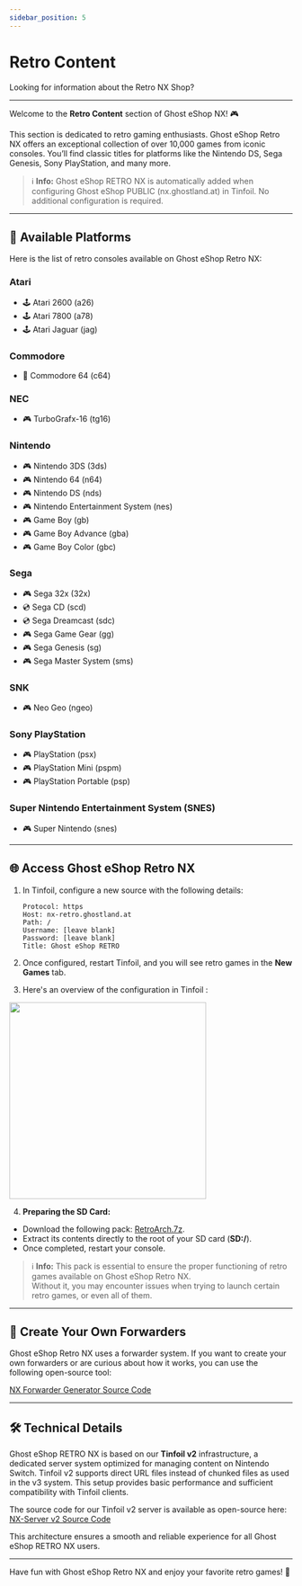 ```yaml
---
sidebar_position: 5
---
```


# Retro Content  
Looking for information about the Retro NX Shop?  

---  

Welcome to the **Retro Content** section of Ghost eShop NX! 🎮  

This section is dedicated to retro gaming enthusiasts. Ghost eShop Retro NX offers an exceptional collection of over 10,000 games from iconic consoles. You’ll find classic titles for platforms like the Nintendo DS, Sega Genesis, Sony PlayStation, and many more.  

> ℹ️ **Info:** Ghost eShop RETRO NX is automatically added when configuring Ghost eShop PUBLIC (nx.ghostland.at) in Tinfoil. No additional configuration is required.  

---  

## 📂 Available Platforms  

Here is the list of retro consoles available on Ghost eShop Retro NX:  

### **Atari**  
- 🕹️ Atari 2600 (a26)  
- 🕹️ Atari 7800 (a78)  
- 🕹️ Atari Jaguar (jag)  

### **Commodore**  
- 💾 Commodore 64 (c64)  

### **NEC**  
- 🎮 TurboGrafx-16 (tg16)  

### **Nintendo**  
- 🎮 Nintendo 3DS (3ds)  
- 🎮 Nintendo 64 (n64)  
- 🎮 Nintendo DS (nds)  
- 🎮 Nintendo Entertainment System (nes)  
- 🎮 Game Boy (gb)  
- 🎮 Game Boy Advance (gba)  
- 🎮 Game Boy Color (gbc)  

### **Sega**  
- 🎮 Sega 32x (32x)  
- 💿 Sega CD (scd)  
- 💿 Sega Dreamcast (sdc)  
- 🎮 Sega Game Gear (gg)  
- 🎮 Sega Genesis (sg)  
- 🎮 Sega Master System (sms)  

### **SNK**  
- 🎮 Neo Geo (ngeo)  

### **Sony PlayStation**  
- 🎮 PlayStation (psx)  
- 🎮 PlayStation Mini (pspm)  
- 🎮 PlayStation Portable (psp)  

### **Super Nintendo Entertainment System (SNES)**  
- 🎮 Super Nintendo (snes)  

---  

## 🌐 Access Ghost eShop Retro NX  

1. In Tinfoil, configure a new source with the following details:  

   ```
   Protocol: https
   Host: nx-retro.ghostland.at
   Path: /
   Username: [leave blank]
   Password: [leave blank]
   Title: Ghost eShop RETRO
   ```
2. Once configured, restart Tinfoil, and you will see retro games in the **New Games** tab. 

3. Here's an overview of the configuration in Tinfoil :  

<img src="/img/nx/nxretro-tinfoil.jpg" height="350" />

4. **Preparing the SD Card:**  
- Download the following pack: [RetroArch.7z](https://1fichier.com/?5p8brz3f5f6bwwt9kkep).  
- Extract its contents directly to the root of your SD card (**SD:/**).  
- Once completed, restart your console.  

> ℹ️ **Info:** This pack is essential to ensure the proper functioning of retro games available on Ghost eShop Retro NX.  
> Without it, you may encounter issues when trying to launch certain retro games, or even all of them.

---  

## 🔧 Create Your Own Forwarders  

Ghost eShop Retro NX uses a forwarder system. If you want to create your own forwarders or are curious about how it works, you can use the following open-source tool:  

[NX Forwarder Generator Source Code](https://github.com/ghost-land/NX-Forwarder-Generator)  

---  

## 🛠 Technical Details  

Ghost eShop RETRO NX is based on our **Tinfoil v2** infrastructure, a dedicated server system optimized for managing content on Nintendo Switch. Tinfoil v2 supports direct URL files instead of chunked files as used in the v3 system. This setup provides basic performance and sufficient compatibility with Tinfoil clients.  

The source code for our Tinfoil v2 server is available as open-source here:  
[NX-Server v2 Source Code](https://github.com/ghost-land/NX-Server)  

This architecture ensures a smooth and reliable experience for all Ghost eShop RETRO NX users.  

---  

Have fun with Ghost eShop Retro NX and enjoy your favorite retro games! 🚀  